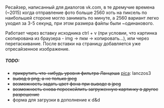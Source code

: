 Ресайзер, написанный для диалогов vk.com, в те дремучие времена (~2015) когда отправление фото больше 2560 хоть на пиксель по наибольшей стороне могло занимать по минуте, а 2560 вариант легко уходил за 3-5 секунд, при этом размера файлы были ~одинакового.

Работает через вставку исходника ctrl + v (при условии, что картинка скопирована из браузера - img → пкм → копировать...), или через перетаскивание. После вставки на страницу добавляется уже отресайзенное изображение.

##### TODO:
* ~~прикрутить что-нибудь уровня фильтра Ланцоша~~ [pica](https://github.com/nodeca/pica): lanczos3
* ~~вывод в png, а не только jpeg~~
* ~~возможность задать цвет фона при выводе в jpeg~~
* ~~возможность снова перескейлить загруженную картинку в другое разрешение~~
* форма для загрузки в дополнение к d&d